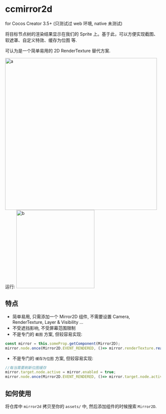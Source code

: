# ccmirror2d

for Cocos Creator 3.5+ (只测试过 web 环境, native 未测试)

将目标节点树的渲染结果显示在我们的 Sprite 上。基于此，可以方便实现截图、软遮罩、自定义特效、缓存为位图 等.

可认为是一个简单易用的 2D RenderTexture 替代方案.



<img width="491" alt="a" src="https://user-images.githubusercontent.com/1680733/195519011-3cb37a93-c3b4-40e6-b205-ef90153f79a3.png">
运行:
<img width="253" alt="b" src="https://user-images.githubusercontent.com/1680733/195519022-8591d99c-7171-4cc3-802d-114728a50f5e.png">

## 特点

- 简单易用, 只需添加一个 Mirror2D 组件, 不需要设置 Camera, RenderTexture, Layer & Visibility ... 
- 不受遮挡影响, 不受屏幕范围限制
- 不是专门的 `截图` 方案, 但较容易实现:
```ts
const mirror = this.someProp.getComponent(Mirror2D);
mirror.node.once(Mirror2D.EVENT_RENDERED, ()=> mirror.renderTexture.readPixels(...));
```
- 不是专门的 `缓存为位图` 方案, 但较容易实现:
```ts
//每当需要刷新位图缓存
mirror.target.node.active = mirror.enabled = true;
mirror.node.once(Mirror2D.EVENT_RENDERED, ()=> mirror.target.node.active = mirror.enabled = false)
```

## 如何使用

将仓库中 `mirror2d` 拷贝至你的 `assets/` 中, 然后添加组件的时候搜索 `Mirror2D`.

